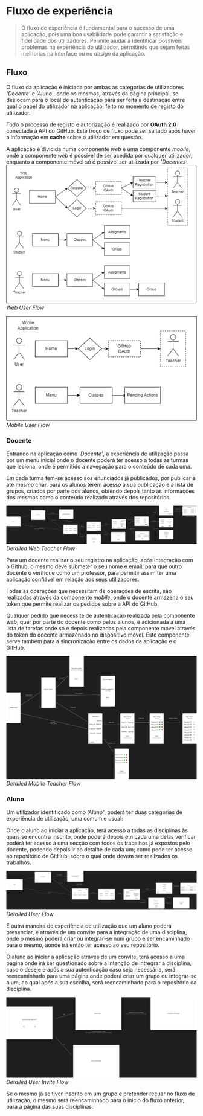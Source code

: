 # Fluxo de experiência

> O fluxo de experiência é fundamental para o sucesso de uma aplicação, pois uma boa usabilidade pode garantir a satisfação e fidelidade dos utilizadores.
> Permite ajudar a identificar possíveis problemas na experiência do utilizador, permitindo que sejam feitas melhorias na interface ou no *design* da aplicação.

## Fluxo

O fluxo da aplicação é iniciada por ambas as categorias de utilizadores _'Docente'_ e _'Aluno'_, onde os mesmos, através da página principal, se deslocam para o local de autenticação para ser feita a destinação entre qual o papel do utilizador na aplicação, feito no momento de registo do utilizador.

Todo o processo de registo e autorização é realizado por **OAuth 2.0** conectada à API do GitHub.
Este troço de fluxo pode ser saltado após haver a informação em **cache** sobre o utilizador em questão.

A aplicação é dividida numa componente *web* e uma componente *mobile*, onde a componente *web* é possível de ser acedida por qualquer utilizador, enquanto a componente móvel só é possivel ser utilizada por _'Docentes'_.
![Web User Flow](../docs/img/web-user-flow.png)*Web User Flow*

![Mobile User Flow](../docs/img/mobile-user-flow.png)*Mobile User Flow*

### Docente
Entrando na aplicação como _'Docente'_, a experiência de utilização passa por um menu inicial onde o docente poderá ter acesso a todas as turmas que leciona, onde é permitido a navegação para o conteúdo de cada uma.

Em cada turma tem-se acesso aos enunciados já publicados, por publicar e até mesmo criar, para os alunos terem acesso à sua publicação e à lista de grupos, criados por parte dos alunos, obtendo depois tanto as informações dos mesmos como o conteúdo realizado através dos repositórios.

![Detailed Web Teacher Flow](../docs/img/web-teacher-flow.png)*Detailed Web Teacher Flow*

Para um docente realizar o seu registro na aplicação, após integração com o Github, o mesmo deve submeter o seu nome e email, para que outro docente o verifique como um professor, para permitir assim ter uma aplicação confiável em relação aos seus utilizadores.

Todas as operações que necessitam de operações de escrita, são realizadas através da componente *mobile*, onde o docente armazena o seu token que permite realizar os pedidos sobre a API do GitHub.

Qualquer pedido que necessite de autenticação realizada pela componente *web*, quer por parte do docente como pelos alunos, é adicionada a uma lista de tarefas onde só é depois realizadas pela componente móvel através do token do docente armazenado no dispositivo móvel.
Este componente serve também para a sincronização entre os dados da aplicação e o GitHub.

![Detailed Mobile Teacher Flow](../docs/img/mobile-flow.png)*Detailed Mobile Teacher Flow*

### Aluno

Um utilizador identificado como _'Aluno'_, poderá ter duas categorias de experiência de utilização, uma comum e usual:

Onde o aluno ao iniciar a aplicação, terá acesso a todas as disciplinas às quais se encontra inscrito, onde poderá depois em cada uma delas verificar poderá ter acesso à uma secção com todos os trabalhos já expostos pelo docente, podendo depois ir ao detalhe de cada um; como pode ter acesso ao repositório de GitHub, sobre o qual onde devem ser realizados os trabalhos.

![Detailed User Flow](../docs/img/web-student-flow.png)*Detailed User Flow*

E outra maneira de experiência de utilização que um aluno poderá presenciar, é através de um convite para a integração de uma disciplina, onde o mesmo poderá criar ou integrar-se num grupo e ser encaminhado para o mesmo, aonde irá então ter acesso ao seu repositório.

O aluno ao iniciar a aplicação através de um convite, terá acesso a uma página onde irá ser questionado sobre a intenção de intregrar a disciplina, caso o deseje e após a sua autenticação caso seja necessária, será reencaminhado para uma página onde poderá criar um grupo ou integrar-se a um, ao qual após a sua escolha, será reencaminhado para o repositório da disciplina.

![Detailed User Invite Flow](../docs/img/web-invite-student-flow.png)*Detailed User Invite Flow*

Se o mesmo já se tiver inscrito em um grupo e pretender recuar no fluxo de utilização, o mesmo será reencaminhado para o início do fluxo anterior, para a página das suas disciplinas.
